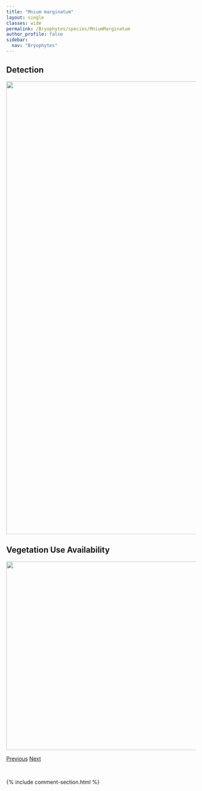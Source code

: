 ```yaml
---
title: "Mnium marginatum"
layout: single
classes: wide
permalink: /Bryophytes/species/MniumMarginatum
author_profile: false
sidebar:
  nav: "Bryophytes"
---
```


<h2>Detection</h2>

<a href="https://drive.google.com/uc?export=view&id=1GHv91h8MY3qMpLrMx58e24O9xuF3dkPe">
<img src="https://drive.google.com/uc?export=view&id=1GHv91h8MY3qMpLrMx58e24O9xuF3dkPe" height = "1200" width = "800">
</a>


<h2>Vegetation Use Availability</h2>

<a href="https://drive.google.com/uc?export=view&id=17maQhIYFkz3Q_rWQwp1Kn9w2yU6uWTMq">
<img src="https://drive.google.com/uc?export=view&id=17maQhIYFkz3Q_rWQwp1Kn9w2yU6uWTMq" height = "500" width = "1000">
</a>


<a href="/DevelopmentWebsite/Bryophytes/species/MniumLycopodioides" class="pagination--pager" title="Mnium lycopodioides">Previous</a> <a href="/DevelopmentWebsite/Bryophytes/species/MniumSpinulosum" class="pagination--pager" title="Mnium spinulosum">Next</a>

<p>&nbsp;</p>

{% include comment-section.html %}
